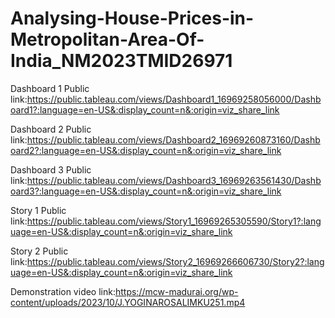 # Analysing-House-Prices-in-Metropolitan-Area-Of-India_NM2023TMID26971


Dashboard 1 Public link:https://public.tableau.com/views/Dashboard1_16969258056000/Dashboard1?:language=en-US&:display_count=n&:origin=viz_share_link



Dashboard 2 Public link:https://public.tableau.com/views/Dashboard2_16969260873160/Dashboard2?:language=en-US&:display_count=n&:origin=viz_share_link



Dashboard 3 Public link:https://public.tableau.com/views/Dashboard3_16969263561430/Dashboard3?:language=en-US&:display_count=n&:origin=viz_share_link



Story 1 Public link:https://public.tableau.com/views/Story1_16969265305590/Story1?:language=en-US&:display_count=n&:origin=viz_share_link



Story 2 Public link:https://public.tableau.com/views/Story2_16969266606730/Story2?:language=en-US&:display_count=n&:origin=viz_share_link




Demonstration video link:https://mcw-madurai.org/wp-content/uploads/2023/10/J.YOGINAROSALIMKU251.mp4
